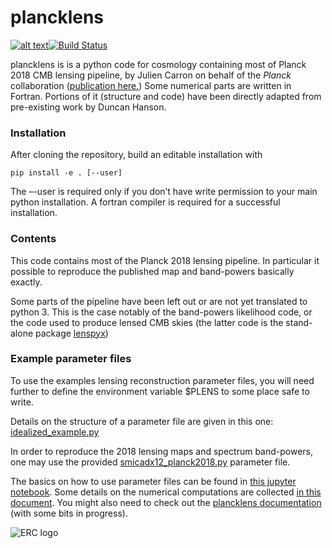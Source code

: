 # plancklens

[![alt text](https://readthedocs.org/projects/plancklens/badge/?version=latest)](https://plancklens.readthedocs.io/en/latest)[![Build Status](https://travis-ci.com/carronj/plancklens.svg?branch=master)](https://travis-ci.com/carronj/plancklens)

plancklens is is a python code for cosmology containing most of Planck 2018 CMB lensing pipeline, by Julien Carron on behalf of the *Planck* collaboration ([publication here.](https://arxiv.org/abs/1807.06210))
Some numerical parts are written in Fortran. Portions of it (structure and code) have been directly adapted from pre-existing work by Duncan Hanson.

### Installation

After cloning the repository, build an editable installation with
    
    pip install -e . [--user]

The –-user is required only if you don’t have write permission to your main python installation. A fortran compiler is required for a successful installation.

### Contents

This code contains most of the Planck 2018 lensing pipeline. In particular it possible to reproduce the published map and band-powers basically exactly. 

Some parts of the pipeline have been left out or are not yet translated to python 3. This is the case notably of the band-powers likelihood code, or the code used to produce lensed CMB skies (the latter code is the stand-alone package [lenspyx](https://github.com/carronj/lenspyx))

### Example parameter files

To use the examples lensing reconstruction parameter files, you will need further to define the environment variable $PLENS to some place safe to write.
    
Details on the structure of a parameter file are given in this one: [idealized_example.py](params/idealized_example.py)

In order to reproduce the 2018 lensing maps and spectrum band-powers, one may use the provided [smicadx12_planck2018.py](params/smicadx12_planck2018.py) parameter file.


The basics on how to use parameter files can be found in [this jupyter notebook](examples/lensingrec_quickstart.ipynb).
Some details on the numerical computations are collected [in this document](https://arxiv.org/abs/1908.02016).
You might also need to check out the [plancklens documentation](https://plancklens.readthedocs.io/en/latest) (with some bits in progress).


![ERC logo](https://erc.europa.eu/sites/default/files/content/erc_banner-vertical.jpg)
